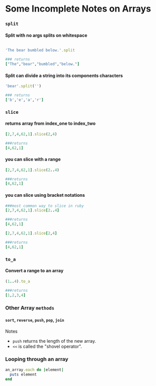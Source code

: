 # Some Incomplete Notes on Arrays

### `split`

#### Split with no args splits on whitespace
```ruby

'The bear bumbled below.'.split

### returns
["The","bear","bumbled","below."]
```

#### Split can divide a string into its components characters
```ruby
'bear'.split('') 

### returns
['b','e','a','r']
```

### `slice`

#### returns array from index_one to index_two
```ruby
[2,7,4,62,1].slice(2,4)

###returns
[4,62,1]
```

#### you can slice with a range
```ruby
[2,7,4,62,1].slice(2..4)

###returns
[4,62,1]
```

#### you can slice using bracket notations
```ruby
###most common way to slice in ruby
[2,7,4,62,1].slice[2..4]

###returns
[4,62,1]

[2,7,4,62,1].slice[2,4]

###returns
[4,62,1]
```

### `to_a`

#### Convert a range to an array
```ruby
(1..4).to_a

###returns
[1,2,3,4]
```

### Other Array `methods`

#### `sort`, `reverse`, `push`, `pop`, `join`

Notes
* `push` returns the length of the new array.
* `<<` is called the "shovel operator".

### Looping through an array

```ruby
an_array.each do |element|
  puts element
end
```
